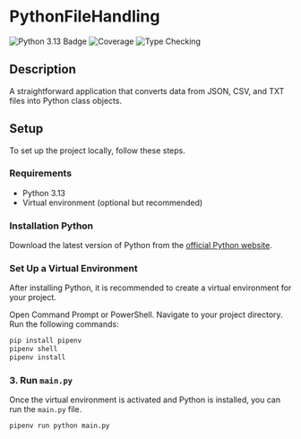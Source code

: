 # PythonFileHandling
![Python 3.13 Badge](https://img.shields.io/badge/python-3.13-blue?logo=python&logoColor=white&labelColor=black) 
![Coverage](https://img.shields.io/badge/coverage-93%25-brightgreen) 
![Type Checking](https://img.shields.io/badge/type_check-mypy-blue) 

## Description
A straightforward application that converts data from JSON, CSV, and TXT files into Python class objects.

## Setup

To set up the project locally, follow these steps.

### Requirements

- Python 3.13
- Virtual environment (optional but recommended)

### Installation Python
Download the latest version of Python from the [official Python website](https://www.python.org/downloads/).

### Set Up a Virtual Environment
After installing Python, it is recommended to create a virtual environment for your project.

Open Command Prompt or PowerShell.
Navigate to your project directory.
Run the following commands:
```bash
pip install pipenv
pipenv shell
pipenv install
```


### 3. Run `main.py`

Once the virtual environment is activated and Python is installed, you can run the `main.py` file.


```
pipenv run python main.py
```




